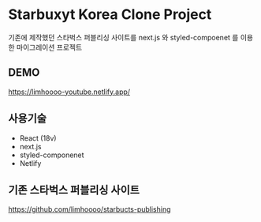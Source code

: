 # Starbuxyt Korea Clone Project

기존에 제작했던 스타벅스 퍼블리싱 사이트를 next.js 와 styled-compoenet 를 이용한 마이그레이션 프로젝트

## DEMO

https://limhoooo-youtube.netlify.app/<br/>

## 사용기술

- React (18v) <br>
- next.js
- styled-componenet<br>
- Netlify <br>
 

## 기존 스타벅스 퍼블리싱 사이트

https://github.com/limhoooo/starbucts-publishing
